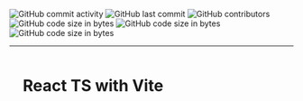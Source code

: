 ![GitHub commit activity](https://img.shields.io/github/commit-activity/m/oviKom/oviKom-app-frontend?color=pink&style=for-the-badge)
![GitHub last commit](https://img.shields.io/github/last-commit/oviKom/oviKom-app-frontend?style=for-the-badge)
![GitHub contributors](https://img.shields.io/github/contributors/oviKom/oviKom-app-frontend?style=for-the-badge) 
![GitHub code size in bytes](https://img.shields.io/github/languages/code-size/oviKom/oviKom-app-frontend?color=yellow&style=for-the-badge)
![GitHub code size in bytes](https://img.shields.io/github/package-json/dependency-version/oviKom/oviKom-app-frontend/dev/vite/main?color=purple&style=for-the-badge)
![GitHub code size in bytes](https://img.shields.io/github/package-json/dependency-version/oviKom/oviKom-app-frontend/react/main?color=blue&style=for-the-badge)

***
<div id="user-content-toc">
  <ul>
    <summary><h1 style="display: inline-block;">React TS with Vite</h1></summary>
  </ul>
</div> 

<br />
<br />
